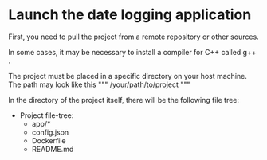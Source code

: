 # Launch the date logging application

First, you need to pull the project from a remote repository or other sources.

In some cases, it may be necessary to install a compiler for C++ called g++ .

The project must be placed in a specific directory on your host machine. The path may look like this
"""
\/your\/path\/to\/project
"""

In the directory of the project itself, there will be the following file tree:
- Project file-tree:
     - app/*
     - config.json
     - Dockerfile
     - README.md
 
